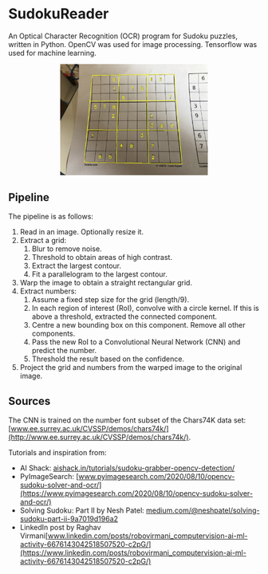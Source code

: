 # SudokuReader

An Optical Character Recognition (OCR) program for Sudoku puzzles, written in Python. 
OpenCV was used for image processing.
Tensorflow was used for machine learning.

<span style="display:block;text-align:center">
<figure>
<img 
    src="images/IMG_3637_detected_.JPG"
	alt="Sudoku with detected numbers" ,
    width=70%
	>
</figure>
</span>

## Pipeline

The pipeline is as follows:
1. Read in an image. Optionally resize it.
2. Extract a grid:
    1. Blur to remove noise.
    2. Threshold to obtain areas of high contrast.
    3. Extract the largest contour.
    4. Fit a parallelogram to the largest contour.
3. Warp the image to obtain a straight rectangular grid.
4. Extract numbers:
    1. Assume a fixed step size for the grid (length/9).
    2. In each region of interest (RoI), convolve with a circle kernel. If this is above a threshold, extracted the connected component. 
    3. Centre a new bounding box on this component. Remove all other components.
    4. Pass the new RoI to a Convolutional Neural Network (CNN) and predict the number.
    5. Threshold the result based on the confidence.
6. Project the grid and numbers from the warped image to the original image.

## Sources

The CNN is trained on the number font subset of the Chars74K data set: [www.ee.surrey.ac.uk/CVSSP/demos/chars74k/](http://www.ee.surrey.ac.uk/CVSSP/demos/chars74k/).

Tutorials and inspiration from:
- AI Shack: [aishack.in/tutorials/sudoku-grabber-opencv-detection/](https://aishack.in/tutorials/sudoku-grabber-opencv-detection/)
- PyImageSearch: [www.pyimagesearch.com/2020/08/10/opencv-sudoku-solver-and-ocr/](https://www.pyimagesearch.com/2020/08/10/opencv-sudoku-solver-and-ocr/)
- Solving Sudoku: Part II by Nesh Patel: [medium.com/@neshpatel/solving-sudoku-part-ii-9a7019d196a2](https://medium.com/@neshpatel/solving-sudoku-part-ii-9a7019d196a2)
- LinkedIn post by Raghav Virmani[www.linkedin.com/posts/robovirmani_computervision-ai-ml-activity-6676143042518507520-c2pG/](https://www.linkedin.com/posts/robovirmani_computervision-ai-ml-activity-6676143042518507520-c2pG/)